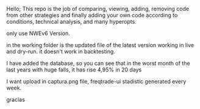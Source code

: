 Hello;
This repo is the job of comparing, viewing, adding, removing code from other strategies and finally adding your own code according to conditions, technical analysis, and many hyperopts.

only use NWEv6 Version.

in the working folder is the updated file of the latest version working in live and dry-run. it doesn't work in backtesting.

I have added the database, so you can see that in the worst month of the last years with huge falls, it has rise 4,95% in 20 days

I want upload in captura.png file, freqtrade-ui stadistic generated every week.

gracias

